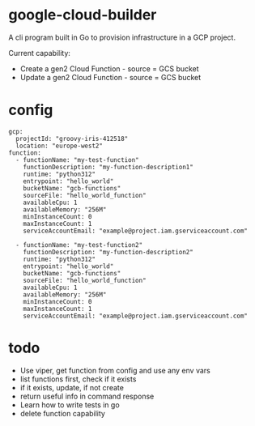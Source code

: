# google-cloud-builder

A cli program built in Go to provision infrastructure in a GCP project.

Current capability:
* Create a gen2 Cloud Function - source = GCS bucket
* Update a gen2 Cloud Function - source = GCS bucket


# config

```
gcp:
  projectId: "groovy-iris-412518"
  location: "europe-west2"
function:
  - functionName: "my-test-function"
    functionDescription: "my-function-description1"
    runtime: "python312"
    entrypoint: "hello_world"
    bucketName: "gcb-functions"
    sourceFile: "hello_world_function"
    availableCpu: 1
    availableMemory: "256M"
    minInstanceCount: 0
    maxInstanceCount: 1
    serviceAccountEmail: "example@project.iam.gserviceaccount.com"

  - functionName: "my-test-function2"
    functionDescription: "my-function-description2"
    runtime: "python312"
    entrypoint: "hello_world"
    bucketName: "gcb-functions"
    sourceFile: "hello_world_function"
    availableCpu: 1
    availableMemory: "256M"
    minInstanceCount: 0
    maxInstanceCount: 1
    serviceAccountEmail: "example@project.iam.gserviceaccount.com"
```

    

# todo

* Use viper, get function from config and use any env vars
* list functions first, check if it exists
* if it exists, update, if not create
* return useful info in command response
* Learn how to write tests in go
* delete function capability



